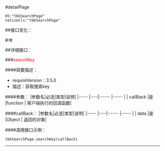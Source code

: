 #detailPage
```
H5:"tbkSearchPage"
nativeCls:"tbkSearchPage"
```

##接口变化：

```
新增
```

##详细接口：

###<font color="red">searchKey</font>

####简要描述：
- requireVersion：3.5.0
- 描述：获取搜索key


####参数：
|参数名|必选|类型|说明|
|:----    |:---|:----- |-----   |
| callBack |是  |function | 客户端执行的回调函数|

####callBack：
|参数名|必选|类型|说明|
|:----    |:---|:----- |-----   |
| data |是  |Object | 返回的对象|

####调用接口示例：
```
tbkSearchPage.searchKey(callBack)
```
***